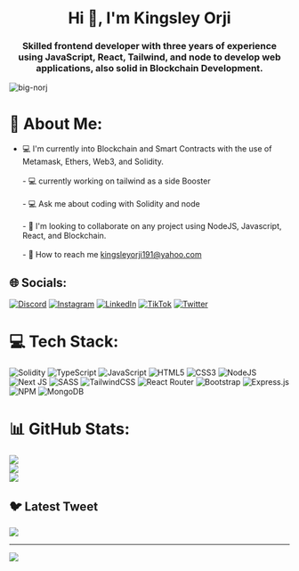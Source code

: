 <h1 align="center">Hi 👋, I'm Kingsley Orji</h1>
<h3 align="center">Skilled frontend developer with three years of experience using JavaScript, React, Tailwind, and node to develop web applications, also solid in Blockchain Development.
</h3>




<p align="left"> <img src="https://komarev.com/ghpvc/?username=big-norj&label=Profile%20views&color=0e75b6&style=flat" alt="big-norj" /> </p>

# 💫 About Me:
-  💻 I'm currently into Blockchain and Smart Contracts with the use of Metamask, Ethers, Web3, and Solidity.<br><br>-  💻 currently working on tailwind as a side Booster<br><br>-  💻 Ask me about coding with Solidity and node<br><br>-  🤝 I'm looking to collaborate on any project using NodeJS, Javascript, React, and Blockchain.<br><br>- 📩 How to reach me kingsleyorji191@yahoo.com

## 🌐 Socials:
[![Discord](https://img.shields.io/badge/Discord-%237289DA.svg?logo=discord&logoColor=white)](https://discord.gg/Norjiboy#1663) [![Instagram](https://img.shields.io/badge/Instagram-%23E4405F.svg?logo=Instagram&logoColor=white)](https://instagram.com/@bignorj) [![LinkedIn](https://img.shields.io/badge/LinkedIn-%230077B5.svg?logo=linkedin&logoColor=white)](https://linkedin.com/in/https://www.linkedin.com/in/norjiboy) [![TikTok](https://img.shields.io/badge/TikTok-%23000000.svg?logo=TikTok&logoColor=white)](https://tiktok.com/@@bignorj) [![Twitter](https://img.shields.io/badge/Twitter-%231DA1F2.svg?logo=Twitter&logoColor=white)](https://twitter.com/@Big_Norj) 

# 💻 Tech Stack:
![Solidity](https://img.shields.io/badge/Solidity-%23363636.svg?style=for-the-badge&logo=solidity&logoColor=white) ![TypeScript](https://img.shields.io/badge/typescript-%23007ACC.svg?style=for-the-badge&logo=typescript&logoColor=white) ![JavaScript](https://img.shields.io/badge/javascript-%23323330.svg?style=for-the-badge&logo=javascript&logoColor=%23F7DF1E) ![HTML5](https://img.shields.io/badge/html5-%23E34F26.svg?style=for-the-badge&logo=html5&logoColor=white) ![CSS3](https://img.shields.io/badge/css3-%231572B6.svg?style=for-the-badge&logo=css3&logoColor=white) ![NodeJS](https://img.shields.io/badge/node.js-6DA55F?style=for-the-badge&logo=node.js&logoColor=white) ![Next JS](https://img.shields.io/badge/Next-black?style=for-the-badge&logo=next.js&logoColor=white) ![SASS](https://img.shields.io/badge/SASS-hotpink.svg?style=for-the-badge&logo=SASS&logoColor=white) ![TailwindCSS](https://img.shields.io/badge/tailwindcss-%2338B2AC.svg?style=for-the-badge&logo=tailwind-css&logoColor=white) ![React Router](https://img.shields.io/badge/React_Router-CA4245?style=for-the-badge&logo=react-router&logoColor=white) ![Bootstrap](https://img.shields.io/badge/bootstrap-%23563D7C.svg?style=for-the-badge&logo=bootstrap&logoColor=white) ![Express.js](https://img.shields.io/badge/express.js-%23404d59.svg?style=for-the-badge&logo=express&logoColor=%2361DAFB) ![NPM](https://img.shields.io/badge/NPM-%23000000.svg?style=for-the-badge&logo=npm&logoColor=white) ![MongoDB](https://img.shields.io/badge/MongoDB-%234ea94b.svg?style=for-the-badge&logo=mongodb&logoColor=white)
# 📊 GitHub Stats:
![](https://github-readme-stats.vercel.app/api?username=Big-Norj&theme=dark&hide_border=true&include_all_commits=true&count_private=true)<br/>
![](https://github-readme-streak-stats.herokuapp.com/?user=Big-Norj&theme=dark&hide_border=true)<br/>
![](https://github-readme-stats.vercel.app/api/top-langs/?username=Big-Norj&theme=dark&hide_border=true&include_all_commits=true&count_private=true&layout=compact)

## 🐦 Latest Tweet
[![](https://gtce.itsvg.in/api?username=@Big_Norj)](https://github.com/VishwaGauravIn/github-twitter-card-embed)

---
[![](https://visitcount.itsvg.in/api?id=Big-Norj&icon=0&color=0)](https://visitcount.itsvg.in)

<!-- Proudly created with GPRM ( https://gprm.itsvg.in ) -->
